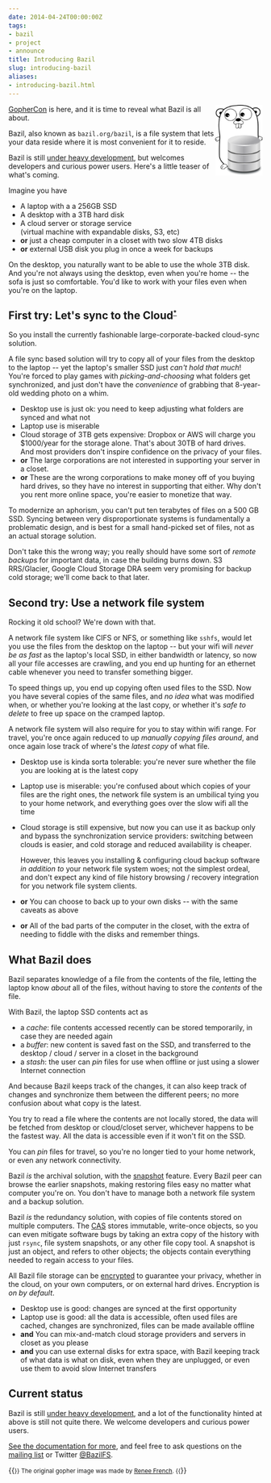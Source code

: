```yaml
---
date: 2014-04-24T00:00:00Z
tags:
- bazil
- project
- announce
title: Introducing Bazil
slug: introducing-bazil
aliases:
- introducing-bazil.html
---
```


<img style="float: right; max-height: 10em;" src="/img/gopher-with-disk.png" />

[GopherCon](http://www.gophercon.com/) is here, and it is time to
reveal what Bazil is all about.

Bazil, also known as `bazil.org/bazil`, is a file system that lets
your data reside where it is most convenient for it to reside.

Bazil is still [under heavy development](/doc/status), but welcomes
developers and curious power users. Here's a little teaser of what's
coming.

Imagine you have

  - <i class="fa fa-laptop"></i> A laptop with a a 256GB SSD
  - <i class="fa fa-desktop"></i> A desktop with a 3TB hard disk
  - <i class="fa fa-cloud"></i> A cloud server or storage service
    <br/>(virtual machine with expandable disks, S3, etc)
  - **or** <i class="fa fa-linux"></i> just a cheap computer in a closet with two slow 4TB disks
  - **or** <i class="fa fa-hdd-o"></i> external USB disk you plug in once a week for backups

On the desktop, you naturally want to be able to use the whole 3TB
disk. And you're not always using the desktop, even when you're home
-- the sofa is just so comfortable. You'd like to work with your files
even when you're on the laptop.

## First try: Let's sync to the Cloud<sup style="font-size: 0.6em">[*](https://chrome.google.com/webstore/detail/cloud-to-butt-plus/apmlngnhgbnjpajelfkmabhkfapgnoai)</sup>

So you install the currently fashionable large-corporate-backed
cloud-sync solution.

A file sync based solution will try to copy all of your files from the
desktop to the laptop -- yet the laptop's smaller SSD just *can't hold
that much*! You're forced to play games with *picking-and-choosing*
what folders get synchronized, and just don't have the *convenience*
of grabbing that 8-year-old wedding photo on a whim.

  - <i class="fa fa-desktop"></i> <i class="fa fa-check text-success"></i>
    Desktop use is just ok: you need to keep adjusting what folders are
    synced and what not
  - <i class="fa fa-laptop"></i> <i class="fa fa-frown-o text-danger"></i>
    Laptop use is miserable
  - <i class="fa fa-cloud"></i> <i class="fa fa-meh-o text-danger"></i>
    Cloud storage of 3TB gets expensive: Dropbox or AWS will charge you
    $1000/year for the storage alone. That's about 30TB of hard drives.
    <br/>And most providers don't inspire confidence on the privacy of your
    files.
  - **or** <i class="fa fa-linux"></i> <i class="fa fa-frown-o
    text-danger"></i> The large corporations are not interested in
    supporting your server in a closet.
  - **or** <i class="fa fa-hdd-o"></i> <i class="fa fa-frown-o
    text-danger"></i> These are the wrong corporations to make money off
    of you buying hard drives, so they have no interest in supporting
    that either. Why don't you rent more online space, you're easier
    to monetize that way.

To modernize an aphorism, you can't put ten terabytes of files on a
500 GB SSD. Syncing between very disproportionate systems is
fundamentally a problematic design, and is best for a small
hand-picked set of files, not as an actual storage solution.

Don't take this the wrong way; you really should have some sort of
*remote backups* for important data, in case the building burns down.
S3 RRS/Glacier, Google Cloud Storage DRA seem very promising for
backup cold storage; we'll come back to that later.


## Second try: Use a network file system

Rocking it old school? We're down with that.

A network file system like CIFS or NFS, or something like `sshfs`,
would let you use the files from the desktop on the laptop -- but your
wifi will *never be as fast* as the laptop's local SSD, in either
bandwidth or latency, so now all your file accesses are crawling, and
you end up hunting for an ethernet cable whenever you need to transfer
something bigger.

To speed things up, you end up copying often used files to the SSD.
Now you have several copies of the same files, and *no idea* what was
modified when, or whether you're looking at the last copy, or whether
it's *safe to delete* to free up space on the cramped laptop.

A network file system will also require for you to stay within wifi
range. For travel, you're once again reduced to up *manually copying
files around*, and once again lose track of where's the *latest copy*
of what file.

  - <i class="fa fa-desktop"></i> <i class="fa fa-meh-o
    text-danger"></i> Desktop use is kinda sorta tolerable: you're never
    sure whether the file you are looking at is the latest copy

  - <i class="fa fa-laptop"></i> <i class="fa fa-frown-o
    text-danger"></i> Laptop use is miserable: you're confused about
    which copies of your files are the right ones, the network file
    system is an umbilical tying you to your home network, and
    everything goes over the slow wifi all the time

  - <i class="fa fa-cloud"></i> <i class="fa fa-meh-o text-danger"></i>
    Cloud storage is still expensive, but now you can use it as backup
    only and bypass the synchronization service providers: switching
    between clouds is easier, and cold storage and reduced
    availability is cheaper.

    However, this leaves you installing & configuring cloud backup
    software *in addition to* your network file system woes; not the
    simplest ordeal, and don't expect any kind of file history
    browsing / recovery integration for you network file system
    clients.

  - **or** <i class="fa fa-linux"></i> <i class="fa fa-meh-o
    text-danger"></i> You can choose to back up to your own disks --
	with the same caveats as above

  - **or** <i class="fa fa-hdd-o"></i> <i class="fa fa-frown-o
    text-danger"></i> All of the bad parts of the computer in the
    closet, with the extra of needing to fiddle with the disks
	and remember things.


## What Bazil does

Bazil separates knowledge of a file from the contents of the file,
letting the laptop know *about* all of the files, without having to
store the *contents* of the file.

With Bazil, the laptop SSD contents act as

- a *cache*: file contents accessed recently can be stored
  temporarily, in case they are needed again
- a *buffer*: new content is saved fast on the SSD, and transferred to
  the desktop / cloud / server in a closet in the background
- a *stash*: the user can *pin* files for use when offline or
  just using a slower Internet connection

And because Bazil keeps track of the changes, it can also keep track
of changes and synchronize them between the different peers; no more
confusion about what copy is the latest.

You try to read a file where the contents are not locally stored, the
data will be fetched from desktop or cloud/closet server, whichever
happens to be the fastest way. All the data is accessible even if it
won't fit on the SSD.

You can *pin* files for travel, so you're no longer tied to your home
network, or even any network connectivity.

Bazil *is* the archival solution, with the
[snapshot](/doc/architecture#snapshot) feature. Every Bazil peer can
browse the earlier snapshots, making restoring files easy no matter
what computer you're on. You don't have to manage both a network file
system and a backup solution.

Bazil *is* the redundancy solution, with copies of file contents
stored on multiple computers. The [CAS](/doc/architecture#cas) stores
immutable, write-once objects, so you can even mitigate software bugs
by taking an extra copy of the history with just `rsync`, file system
snapshots, or any other file copy tool. A snapshot is just an object,
and refers to other objects; the objects contain everything needed to
regain access to your files.

All Bazil file storage can be [encrypted](/doc/architecture#crypto) to
guarantee your privacy, whether in the cloud, on your own computers,
or on external hard drives. Encryption is *on by default*.

  - <i class="fa fa-desktop"></i> <i class="fa fa-check
    text-success"></i> Desktop use is good: changes are synced at the
    first opportunity
  - <i class="fa fa-laptop"></i> <i class="fa fa-check
    text-success"></i> Laptop use is good: all the data is accessible,
    often used files are cached, changes are synchronized, files can
    be made available offline
  - <i class="fa fa-cloud"></i> **and** <i class="fa fa-linux"></i> <i
    class="fa fa-check text-success"></i> You can mix-and-match cloud
    storage providers and servers in closet as you please
  - **and** <i class="fa fa-hdd-o"></i> <i class="fa fa-check
    text-success"></i> you can use external disks for extra space, with
    Bazil keeping track of what data is what on disk, even when they
    are unplugged, or even use them to avoid slow Internet transfers


## Current status

Bazil is still [under heavy development](/doc/status), and a lot of
the functionality hinted at above is still not quite there. We welcome
developers and curious power users.

[See the documentation for more](/doc/), and feel free to ask
questions on the
[mailing list](https://groups.google.com/group/bazil-dev)
or Twitter [@BazilFS](https://twitter.com/BazilFS).

{{<small>}}
The original gopher image was made by [Renee French](http://blog.golang.org/gopher).
{{</small>}}

